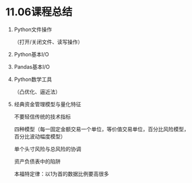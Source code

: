 # 11.06课程总结

1. Python文件操作

   （打开/关闭文件、读写操作）

2. Python基本I/O

3. Pandas基本I/O

4. Python数学工具

   （凸优化、逼近法）

5. 经典资金管理模型与量化特征

   不要轻信传统的技术指标

   四种模型（每一固定金额交易一个单位，等价值交易单位，百分比风险模型，百分比波动幅度模型）

   单个头寸风险与总风险的协调

   资产负债表中的陷阱

   本福特定律：以1为首的数据比例要高很多


